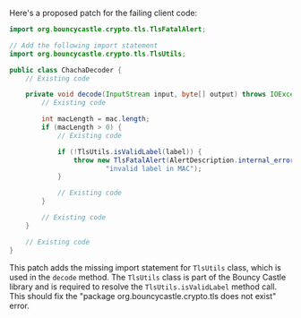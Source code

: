 Here's a proposed patch for the failing client code:
```java
import org.bouncycastle.crypto.tls.TlsFatalAlert;

// Add the following import statement
import org.bouncycastle.crypto.tls.TlsUtils;

public class ChachaDecoder {
    // Existing code

    private void decode(InputStream input, byte[] output) throws IOException {
        // Existing code

        int macLength = mac.length;
        if (macLength > 0) {
            // Existing code

            if (!TlsUtils.isValidLabel(label)) {
                throw new TlsFatalAlert(AlertDescription.internal_error,
                        "invalid label in MAC");
            }

            // Existing code
        }

        // Existing code
    }

    // Existing code
}
```
This patch adds the missing import statement for `TlsUtils` class, which is used in the `decode` method. The `TlsUtils` class is part of the Bouncy Castle library and is required to resolve the `TlsUtils.isValidLabel` method call. This should fix the "package org.bouncycastle.crypto.tls does not exist" error.